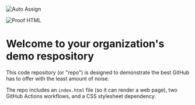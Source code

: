 ![Auto Assign](https://github.com/glitch-telebirr/demo-repository/actions/workflows/auto-assign.yml/badge.svg)

![Proof HTML](https://github.com/glitch-telebirr/demo-repository/actions/workflows/proof-html.yml/badge.svg)

# Welcome to your organization's demo respository
This code repository (or "repo") is designed to demonstrate the best GitHub has to offer with the least amount of noise.

The repo includes an `index.html` file (so it can render a web page), two GitHub Actions workflows, and a CSS stylesheet dependency.
